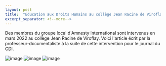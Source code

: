 ```yaml
---
layout: post
title:  "Education aux Droits Humains au collège Jean Racine de Viroflay"
excerpt_separator: <!--more-->
---
```


Des membres du groupe local d'Amnesty International sont intervenus en mars 2022 au collège Jean Racine de Viroflay. Voici l'article écrit par la professeur-documentaliste à la suite de cette intervention pour le journal du CDI.

![image]({{site.url}}/SiteAmnesty121/assets/images/22052022/1.jfif)
![image]({{site.url}}/SiteAmnesty121/assets/images/22052022/2.jfif)
![image]({{site.url}}/SiteAmnesty121/assets/images/22052022/3.jfif)
<!--more-->

